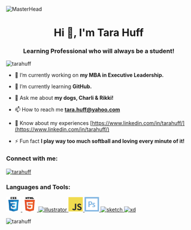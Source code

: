 ![MasterHead](https://media.cargocollective.com/1/10/325989/headerimg/WELCOME_BANNER_CC_SITE_V1_1-01-1.gif)
<h1 align="center">Hi 👋, I'm Tara Huff</h1>
<h3 align="center">Learning Professional who will always be a student!</h3>

<p align="left"> <img src="https://komarev.com/ghpvc/?username=tarahuff&label=Profile%20views&color=0e75b6&style=flat" alt="tarahuff" /> </p>

- 🔭 I’m currently working on **my MBA in Executive Leadership.**

- 🌱 I’m currently learning **GitHub.**

- 💬 Ask me about **my dogs, Charli & Rikki!**

- 📫 How to reach me **tara.huff@yahoo.com**

- 📄 Know about my experiences [https://www.linkedin.com/in/tarahuff/](https://www.linkedin.com/in/tarahuff/)

- ⚡ Fun fact **I play way too much softball and loving every minute of it!**

<h3 align="left">Connect with me:</h3>
<p align="left">
<a href="https://linkedin.com/in/tarahuff" target="blank"><img align="center" src="https://raw.githubusercontent.com/rahuldkjain/github-profile-readme-generator/master/src/images/icons/Social/linked-in-alt.svg" alt="tarahuff" height="30" width="40" /></a>
</p>

<h3 align="left">Languages and Tools:</h3>
<p align="left"> <a href="https://www.w3schools.com/css/" target="_blank" rel="noreferrer"> <img src="https://raw.githubusercontent.com/devicons/devicon/master/icons/css3/css3-original-wordmark.svg" alt="css3" width="40" height="40"/> </a> <a href="https://www.w3.org/html/" target="_blank" rel="noreferrer"> <img src="https://raw.githubusercontent.com/devicons/devicon/master/icons/html5/html5-original-wordmark.svg" alt="html5" width="40" height="40"/> </a> <a href="https://www.adobe.com/in/products/illustrator.html" target="_blank" rel="noreferrer"> <img src="https://www.vectorlogo.zone/logos/adobe_illustrator/adobe_illustrator-icon.svg" alt="illustrator" width="40" height="40"/> </a> <a href="https://developer.mozilla.org/en-US/docs/Web/JavaScript" target="_blank" rel="noreferrer"> <img src="https://raw.githubusercontent.com/devicons/devicon/master/icons/javascript/javascript-original.svg" alt="javascript" width="40" height="40"/> </a> <a href="https://www.photoshop.com/en" target="_blank" rel="noreferrer"> <img src="https://raw.githubusercontent.com/devicons/devicon/master/icons/photoshop/photoshop-line.svg" alt="photoshop" width="40" height="40"/> </a> <a href="https://www.sketch.com/" target="_blank" rel="noreferrer"> <img src="https://www.vectorlogo.zone/logos/sketchapp/sketchapp-icon.svg" alt="sketch" width="40" height="40"/> </a> <a href="https://www.adobe.com/products/xd.html" target="_blank" rel="noreferrer"> <img src="https://cdn.worldvectorlogo.com/logos/adobe-xd.svg" alt="xd" width="40" height="40"/> </a> </p>

<p><img align="center" src="https://github-readme-streak-stats.herokuapp.com/?user=tarahuff&" alt="tarahuff" /></p>
